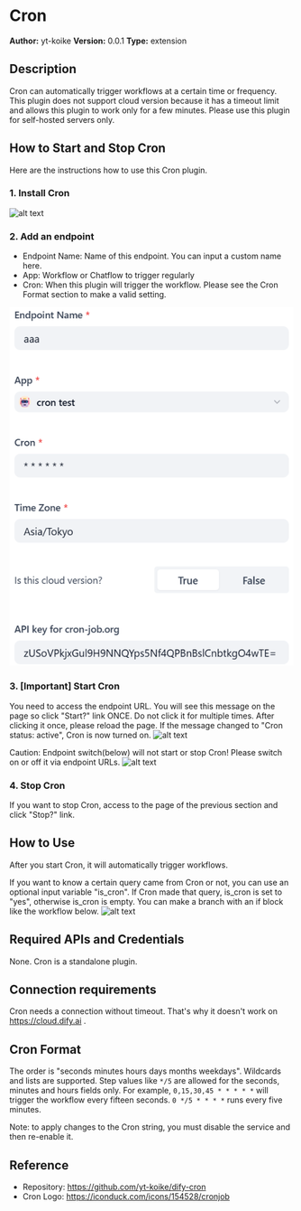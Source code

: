 # Cron

**Author:** yt-koike
**Version:** 0.0.1
**Type:** extension

## Description

Cron can automatically trigger workflows at a certain time or frequency.
This plugin does not support cloud version because it has a timeout limit and allows this plugin to work only for a few minutes.
Please use this plugin for self-hosted servers only.

## How to Start and Stop Cron

Here are the instructions how to use this Cron plugin.

### 1. Install Cron
![alt text](_assets/installed.png)

### 2. Add an endpoint

- Endpoint Name: Name of this endpoint. You can input a custom name here.
- App: Workflow or Chatflow to trigger regularly
- Cron: When this plugin will trigger the workflow. Please see the Cron Format section to make a valid setting.

![alt text](_assets/endpoint.png)

### 3. [Important] Start Cron

You need to access the endpoint URL.
You will see this message on the page so click "Start?" link ONCE. Do not click it for multiple times. After clicking it once, please reload the page. If the message changed to "Cron status: active", Cron is now turned on.
![alt text](_assets/cron.png)

Caution: Endpoint switch(below) will not start or stop Cron! Please switch on or off it via endpoint URLs.
![alt text](_assets/switch.png)

### 4. Stop Cron

If you want to stop Cron, access to the page of the previous section and click "Stop?" link.

## How to Use

After you start Cron, it will automatically trigger workflows.

If you want to know a certain query came from Cron or not, you can use an optional input variable "is_cron".
If Cron made that query, is_cron is set to "yes", otherwise is_cron is empty.
You can make a branch with an if block like the workflow below.
![alt text](_assets/is_cron.png)

## Required APIs and Credentials 

None. Cron is a standalone plugin.

## Connection requirements

Cron needs a connection without timeout. That's why it doesn't work on https://cloud.dify.ai .

## Cron Format

The order is "seconds minutes hours days months weekdays".
Wildcards and lists are supported. Step values like `*/5` are allowed for the
seconds, minutes and hours fields only.
For example, `0,15,30,45 * * * * *` will trigger the workflow every fifteen seconds.
`0 */5 * * * *` runs every five minutes.

Note: to apply changes to the Cron string, you must disable the service and then re-enable it.

## Reference

- Repository: https://github.com/yt-koike/dify-cron
- Cron Logo: https://iconduck.com/icons/154528/cronjob
